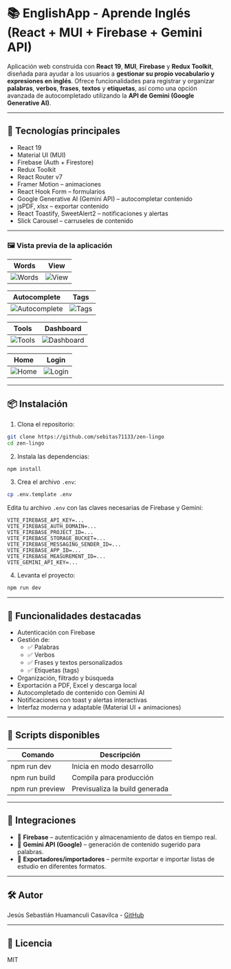 # 📚 EnglishApp - Aprende Inglés (React + MUI + Firebase + Gemini API)

Aplicación web construida con **React 19**, **MUI**, **Firebase** y **Redux Toolkit**, diseñada para ayudar a los usuarios a **gestionar su propio vocabulario y expresiones en inglés**. Ofrece funcionalidades para registrar y organizar **palabras**, **verbos**, **frases**, **textos** y **etiquetas**, así como una opción avanzada de autocompletado utilizando la **API de Gemini (Google Generative AI)**.

---

## 🚀 Tecnologías principales

- React 19
- Material UI (MUI)
- Firebase (Auth + Firestore)
- Redux Toolkit
- React Router v7
- Framer Motion – animaciones
- React Hook Form – formularios
- Google Generative AI (Gemini API) – autocompletar contenido
- jsPDF, xlsx – exportar contenido
- React Toastify, SweetAlert2 – notificaciones y alertas
- Slick Carousel – carruseles de contenido

---

### 🖼️ Vista previa de la aplicación

| Words                                                                                     | View                                                                                     |
| ----------------------------------------------------------------------------------------- | ---------------------------------------------------------------------------------------- | 
| ![Words](https://github.com/user-attachments/assets/afff44d3-663d-4432-b075-05111c2de927) | ![View](https://github.com/user-attachments/assets/6666ec06-7d5f-4c3e-96df-08e25f92599d) | 

| Autocomplete                                                                                   | Tags                                                                                | 
| ----------------------------------------------------------------------------------------- | ---------------------------------------------------------------------------------------- | 
| ![Autocomplete](https://github.com/user-attachments/assets/01f403a4-ec1c-417f-b374-4def6a3c60e1) | ![Tags](https://github.com/user-attachments/assets/65de5471-7ca5-4f79-a095-48527242aac3)  |

 | Tools                                                                                     | Dashboard                                                                                     |
| ---------------------------------------------------------------------------------------------- | ---------------------------------------------------------------------------------------- |
| ![Tools](https://github.com/user-attachments/assets/e6874873-2c75-4e59-b192-740ed93353f5) | ![Dashboard](https://github.com/user-attachments/assets/87d23939-2dfa-41c3-98fd-7835290ffd61) |

| Home                                                                                     | Login                                                                                    |
| ----------------------------------------------------------------------------------------- | -------------------------------------------------------------------------------------------- |
| ![Home](https://github.com/user-attachments/assets/9f8c21c3-e088-4cf6-ac09-12aacd6bfc0c) | ![Login](https://github.com/user-attachments/assets/ecf8cd0b-7996-4758-9470-04108c1c6868) |


---

## 📦 Instalación

1. Clona el repositorio:

```bash
git clone https://github.com/sebitas71133/zen-lingo
cd zen-lingo
```

2. Instala las dependencias:

```bash
npm install
```

3. Crea el archivo `.env`:

```bash
cp .env.template .env
```
Edita tu archivo `.env` con las claves necesarias de Firebase y Gemini:

```env
VITE_FIREBASE_API_KEY=...
VITE_FIREBASE_AUTH_DOMAIN=...
VITE_FIREBASE_PROJECT_ID=...
VITE_FIREBASE_STORAGE_BUCKET=...
VITE_FIREBASE_MESSAGING_SENDER_ID=...
VITE_FIREBASE_APP_ID=...
VITE_FIREBASE_MEASUREMENT_ID=...
VITE_GEMINI_API_KEY=...
```

4. Levanta el proyecto:

```bash
npm run dev
```

---

## 📘 Funcionalidades destacadas

- Autenticación con Firebase
- Gestión de:
  - ✅ Palabras
  - ✅ Verbos
  - ✅ Frases y textos personalizados
  - ✅ Etiquetas (tags)
- Organización, filtrado y búsqueda
- Exportación a PDF, Excel y descarga local
- Autocompletado de contenido con Gemini AI
- Notificaciones con toast y alertas interactivas
- Interfaz moderna y adaptable (Material UI + animaciones)

---

## 🧪 Scripts disponibles

| Comando         | Descripción                    |
| --------------- | ------------------------------ |
| npm run dev     | Inicia en modo desarrollo      |
| npm run build   | Compila para producción        |
| npm run preview | Previsualiza la build generada |

---

## 🧩 Integraciones

- 🔐 **Firebase** – autenticación y almacenamiento de datos en tiempo real.
- 🤖 **Gemini API (Google)** – generación de contenido sugerido para palabras.
- 🧾 **Exportadores/importadores** – permite exportar e importar listas de estudio en diferentes formatos.

---

## 🛠️ Autor

Jesús Sebastián Huamanculi Casavilca - [GitHub](https://github.com/sebitas71133)

---

## 📄 Licencia

MIT
